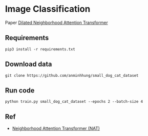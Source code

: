 # Image Classification
Paper [Dilated Neighborhood Attention Transformer](https://arxiv.org/pdf/2209.15001.pdf)
## Requirements

```shell
pip3 install -r requirements.txt 
```

## Download data

```
git clone https://github.com/anminhhung/small_dog_cat_dataset
```

## Run code 
```
python train.py small_dog_cat_dataset --epochs 2 --batch-size 4 
```

## Ref
- [Neighborhood Attention Transformer (NAT)](https://github.com/SHI-Labs/Neighborhood-Attention-Transformer)